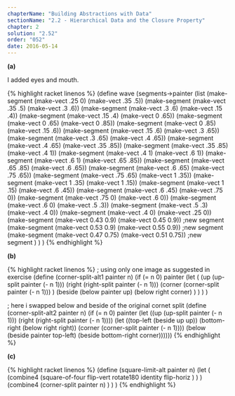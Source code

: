 ```yaml
---
chapterName: "Building Abstractions with Data"
sectionName: "2.2 - Hierarchical Data and the Closure Property"
chapter: 2
solution: "2.52"
order: "052"
date: 2016-05-14
---
```


**(a)**

I added eyes and mouth.

{% highlight racket linenos %}
(define wave 
   (segments->painter 
        (list 
           (make-segment (make-vect .25 0) (make-vect .35 .5)) 
           (make-segment (make-vect .35 .5) (make-vect .3 .6)) 
           (make-segment (make-vect .3 .6) (make-vect .15 .4)) 
           (make-segment (make-vect .15 .4) (make-vect 0 .65)) 
           (make-segment (make-vect 0 .65) (make-vect 0 .85)) 
           (make-segment (make-vect 0 .85) (make-vect .15 .6)) 
           (make-segment (make-vect .15 .6) (make-vect .3 .65)) 
           (make-segment (make-vect .3 .65) (make-vect .4 .65)) 
           (make-segment (make-vect .4 .65) (make-vect .35 .85)) 
           (make-segment (make-vect .35 .85) (make-vect .4 1)) 
           (make-segment (make-vect .4 1) (make-vect .6 1)) 
           (make-segment (make-vect .6 1) (make-vect .65 .85)) 
           (make-segment (make-vect .65 .85) (make-vect .6 .65)) 
           (make-segment (make-vect .6 .65) (make-vect .75 .65)) 
           (make-segment (make-vect .75 .65) (make-vect 1 .35)) 
           (make-segment (make-vect 1 .35) (make-vect 1 .15)) 
           (make-segment (make-vect 1 .15) (make-vect .6 .45)) 
           (make-segment (make-vect .6 .45) (make-vect .75 0)) 
           (make-segment (make-vect .75 0) (make-vect .6 0)) 
           (make-segment (make-vect .6 0) (make-vect .5 .3)) 
           (make-segment (make-vect .5 .3) (make-vect .4 0)) 
           (make-segment (make-vect .4 0) (make-vect .25 0))
           (make-segment (make-vect 0.43 0.9) (make-vect 0.45 0.9))  ;new segment
           (make-segment (make-vect 0.53 0.9) (make-vect 0.55 0.9))  ;new segment
           (make-segment (make-vect 0.47 0.75) (make-vect 0.51 0.75)) ;new segment
        )
   )
)
{% endhighlight %}

**(b)**

{% highlight racket linenos %}
; using only one image as suggested in exercise
(define (corner-split-alt1 painter n)
  (if (= n 0)
      painter
      (let (
             (up (up-split painter (- n 1)))
             (right (right-split painter (- n 1)))
             (corner (corner-split painter (- n 1)))
           )
           (beside
               (below painter up)
               (below right corner)
           )
     )
  )
)

; here i swapped below and beside of the original cornet split
(define (corner-split-alt2 painter n)
  (if (= n 0)
      painter
      (let ((up (up-split painter (- n 1)))
            (right (right-split painter (- n 1))))
        (let ((top-left (beside up up))
              (bottom-right (below right right))
              (corner (corner-split painter (- n 1))))
          (below (beside painter top-left)
                  (beside bottom-right corner))))))
{% endhighlight %}

**(c)**

{% highlight racket linenos %}
(define (square-limit-alt painter n) 
   (let (
          (combine4
                (square-of-four
                            flip-vert
                            rotate180 
                            identity
                            flip-horiz
                )
          )
        ) 
        (combine4
              (corner-split painter n)
        )
   )
)
{% endhighlight %}
